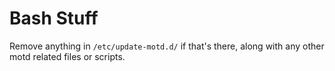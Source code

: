 # Bash Stuff
Remove anything in `/etc/update-motd.d/` if that's there, along with any other motd related files or scripts.